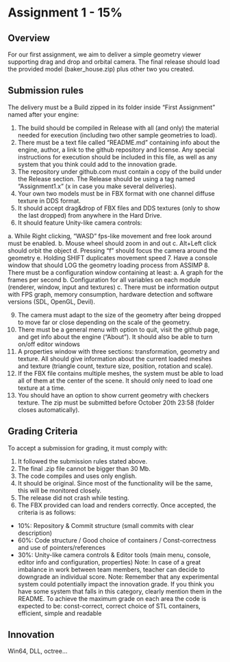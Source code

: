 # Assignment 1 - 15%
## Overview
For our first assignment, we aim to deliver a simple geometry viewer supporting drag and drop and orbital
camera. The final release should load the provided model (baker_house.zip) plus other two you created.

## Submission rules
The delivery must be a Build zipped in its folder inside “First Assignment” named after your engine:
1. The build should be compiled in Release with all (and only) the material needed for execution
(including two other sample geometries to load).
2. There must be a text file called “README.md” containing info about the engine, author, a link to the
github repository and license. Any special instructions for execution should be included in this file,
as well as any system that you think could add to the innovation grade.
3. The repository under github.com must contain a copy of the build under the Release section. The
Release should be using a tag named “Assignment1.x” (x in case you make several deliveries).
4. Your own two models must be in FBX format with one channel diffuse texture in DDS format.
5. It should accept drag&drop of FBX files and DDS textures (only to show the last dropped) from
anywhere in the Hard Drive.
6. It should feature Unity-like camera controls:

a. While Right clicking, “WASD” fps-like movement and free look around must be enabled.
b. Mouse wheel should zoom in and out
c. Alt+Left click should orbit the object
d. Pressing “f” should focus the camera around the geometry
e. Holding SHIFT duplicates movement speed
7. Have a console window that should LOG the geometry loading process from ASSIMP
8. There must be a configuration window containing at least:
a. A graph for the frames per second
b. Configuration for all variables on each module (renderer, window, input and textures)
c. There must be information output with FPS graph, memory consumption, hardware detection
and software versions (SDL, OpenGL, Devil).

9. The camera must adapt to the size of the geometry after being dropped to move far or close
depending on the scale of the geometry.
10. There must be a general menu with option to quit, visit the github page, and get info about the
engine (“About”). It should also be able to turn on/off editor windows
11. A properties window with three sections: transformation, geometry and texture. All should give
information about the current loaded meshes and texture (triangle count, texture size, position,
rotation and scale).
12. If the FBX file contains multiple meshes, the system must be able to load all of them at the center of
the scene. It should only need to load one texture at a time.
13. You should have an option to show current geometry with checkers texture.
The zip must be submitted before October 20th 23:58 (folder closes automatically).
## Grading Criteria
To accept a submission for grading, it must comply with:
1. It followed the submission rules stated above.
2. The final .zip file cannot be bigger than 30 Mb.
3. The code compiles and uses only english.
4. It should be original. Since most of the functionality will be the same, this will be monitored closely.
5. The release did not crash while testing.
6. The FBX provided can load and renders correctly.
Once accepted, the criteria is as follows:
- 10%: Repository & Commit structure (small commits with clear description)
- 60%: Code structure / Good choice of containers / Const-correctness and use of pointers/references
- 30%: Unity-like camera controls & Editor tools (main menu, console, editor info and configuration,
properties)
Note: In case of a great imbalance in work between team members, teacher can decide to downgrade an
individual score.
Note: Remember that any experimental system could potentially impact the innovation grade. If you think
you have some system that falls in this category, clearly mention them in the README.
To achieve the maximum grade on each area the code is expected to be: const-correct, correct choice of
STL containers, efficient, simple and readable

## Innovation

Win64, DLL, octree...